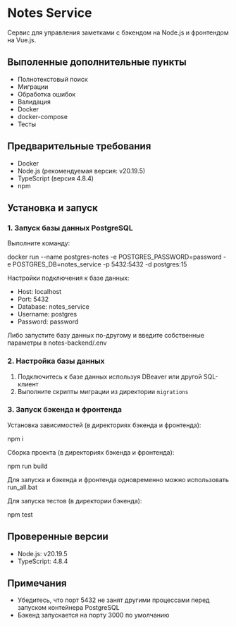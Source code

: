 # Notes Service

Сервис для управления заметками с бэкендом на Node.js и фронтендом на Vue.js.

## Выполенные дополнительные пункты

- Полнотекстовый поиск
- Миграции
- Обработка ошибок
- Валидация
- Docker
- docker-compose
- Тесты

## Предварительные требования

- Docker
- Node.js (рекомендуемая версия: v20.19.5)
- TypeScript (версия 4.8.4)
- npm

## Установка и запуск

### 1. Запуск базы данных PostgreSQL

Выполните команду:

docker run --name postgres-notes -e POSTGRES_PASSWORD=password -e POSTGRES_DB=notes_service -p 5432:5432 -d postgres:15

Настройки подключения к базе данных:
- Host: localhost
- Port: 5432
- Database: notes_service
- Username: postgres
- Password: password

Либо запустите базу данных по-другому и введите собственные параметры в notes-backend/.env

### 2. Настройка базы данных

1. Подключитесь к базе данных используя DBeaver или другой SQL-клиент
2. Выполните скрипты миграции из директории `migrations`

### 3. Запуск бэкенда и фронтенда
Установка зависимостей (в директориях бэкенда и фронтенда):

npm i

Сборка проекта (в директориях бэкенда и фронтенда):

npm run build

Для запуска и бэкенда и фронтенда одновременно можно использовать run_all.bat

Для запуска тестов (в директории бэкенда):

npm test

## Проверенные версии

- Node.js: v20.19.5
- TypeScript: 4.8.4

## Примечания

- Убедитесь, что порт 5432 не занят другими процессами перед запуском контейнера PostgreSQL
- Бэкенд запускается на порту 3000 по умолчанию